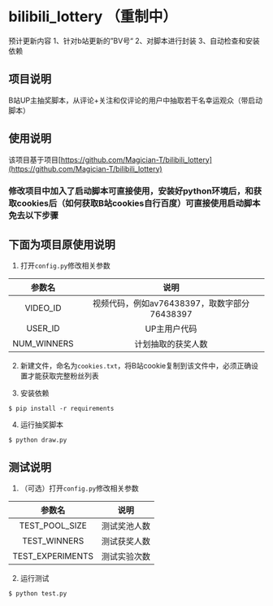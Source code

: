 # bilibili_lottery （重制中）
预计更新内容
  1、针对b站更新的”BV号“
  2、对脚本进行封装
  3、自动检查和安装依赖


## 项目说明

B站UP主抽奖脚本，从评论+关注和仅评论的用户中抽取若干名幸运观众（带启动脚本）

## 使用说明

该项目基于项目[https://github.com/Magician-T/bilibili_lottery](https://github.com/Magician-T/bilibili_lottery)

### 修改项目中加入了启动脚本可直接使用，安装好python环境后，和获取cookies后（如何获取B站cookies自行百度）可直接使用启动脚本免去以下步骤




## 下面为项目原使用说明



1. 打开`config.py`修改相关参数

|参数名|说明|
|:-:|:-:|
|VIDEO_ID|视频代码，例如av76438397，取数字部分76438397|
|USER_ID|UP主用户代码|
|NUM_WINNERS|计划抽取的获奖人数|

2. 新建文件，命名为`cookies.txt`，将B站cookie复制到该文件中，必须正确设置才能获取完整粉丝列表

3. 安装依赖

`$ pip install -r requirements`

4. 运行抽奖脚本

`$ python draw.py`

## 测试说明

1. （可选）打开`config.py`修改相关参数

|参数名|说明|
|:-:|:-:|
|TEST_POOL_SIZE|测试奖池人数|
|TEST_WINNERS|测试获奖人数|
|TEST_EXPERIMENTS|测试实验次数|

2. 运行测试

`$ python test.py`
